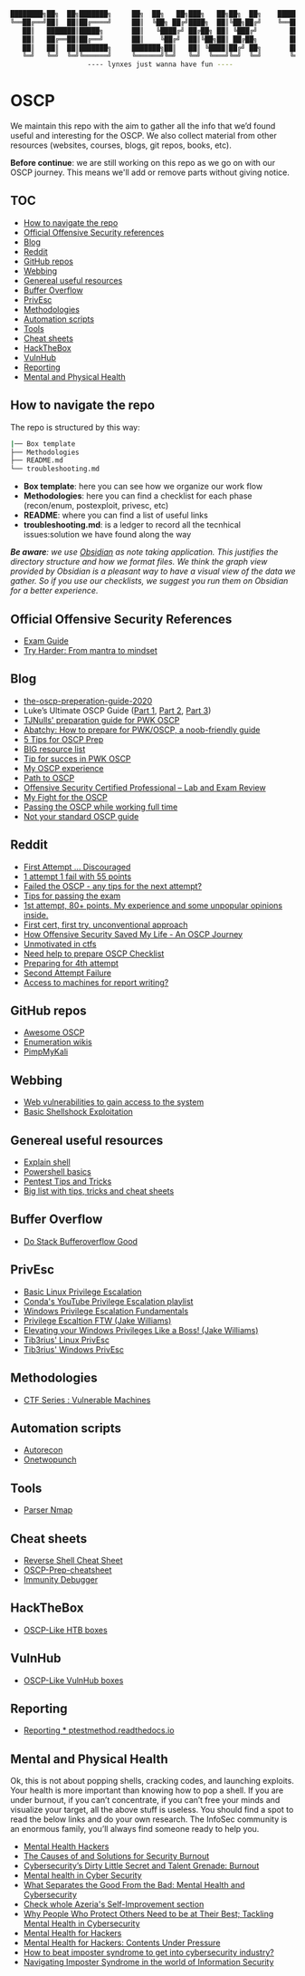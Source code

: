 ```bash
████████╗██╗  ██╗███████╗     ██╗  ██╗   ██╗███╗   ██╗██╗  ██╗    ████████╗███████╗ █████╗ ███╗   ███╗
╚══██╔══╝██║  ██║██╔════╝     ██║  ╚██╗ ██╔╝████╗  ██║╚██╗██╔╝    ╚══██╔══╝██╔════╝██╔══██╗████╗ ████║
   ██║   ███████║█████╗       ██║   ╚████╔╝ ██╔██╗ ██║ ╚███╔╝        ██║   █████╗  ███████║██╔████╔██║
   ██║   ██╔══██║██╔══╝       ██║    ╚██╔╝  ██║╚██╗██║ ██╔██╗        ██║   ██╔══╝  ██╔══██║██║╚██╔╝██║
   ██║   ██║  ██║███████╗     ███████╗██║   ██║ ╚████║██╔╝ ██╗       ██║   ███████╗██║  ██║██║ ╚═╝ ██║
   ╚═╝   ╚═╝  ╚═╝╚══════╝     ╚══════╝╚═╝   ╚═╝  ╚═══╝╚═╝  ╚═╝       ╚═╝   ╚══════╝╚═╝  ╚═╝╚═╝     ╚═╝  
			       ---- lynxes just wanna have fun ----
```
# OSCP
We maintain this repo with the aim to gather all the info that we’d found useful and interesting for the OSCP. We also collect material from other resources (websites, courses, blogs, git repos, books, etc).

**Before continue**: we are still working on this repo as we go on with our OSCP journey. This means we'll add or remove parts without giving notice.

## TOC
- [How to navigate the repo](#how-to-navigate-the-repo)
- [Official Offensive Security references](#official-offensive-security-references)
- [Blog](#blog)
- [Reddit](#reddit)
- [GitHub repos](#github-repos)
- [Webbing](#webbing)
- [Genereal useful resources](#genereal-useful-resources)
- [Buffer Overflow](#buffer-overflow)
- [PrivEsc](#privesc)
- [Methodologies](#methodologies)
- [Automation scripts](#automation-scripts)
- [Tools](#tools)
- [Cheat sheets](#cheat-sheets)
- [HackTheBox](#hackthebox)
- [VulnHub](#vulnhub)
- [Reporting](#reporting)
- [Mental and Physical Health](#mental-and-physical-health)

## How to navigate the repo
The repo is structured by this way:
```bash
|── Box template
├── Methodologies
├── README.md
└── troubleshooting.md
```
* **Box template**: here you can see how we organize our work flow
* **Methodologies**: here you can find a checklist for each phase (recon/enum, postexploit, privesc, etc)
* **README**: where you can find a list of useful links
* **troubleshooting.md**: is a ledger to record all the tecnhical issues:solution we have found along the way

_**Be aware**: we use  [Obsidian](https://obsidian.md/) as note taking application. This justifies the directory structure and how we format files.
We think the graph view provided by Obsidian is a pleasant way to have a visual view of the data we gather. So if you use our checklists, we suggest you run them on Obsidian for a better experience._

## Official Offensive Security References
- [Exam Guide](https://help.offensive-security.com/hc/en-us/articles/360040165632-OSCP-Exam-Guide)
- [Try Harder: From mantra to mindset](https://www.offensive-security.com/offsec/what-it-means-to-try-harder/)

## Blog
- [the-oscp-preperation-guide-2020](https://johnjhacking.com/blog/the-oscp-preperation-guide-2020/)
- Luke’s Ultimate OSCP Guide ([Part 1](https://medium.com/@hakluke/haklukes-ultimate-oscp-guide-part-1-is-oscp-for-you-b57cbcce7440), [Part 2](https://medium.com/@hakluke/haklukes-ultimate-oscp-guide-part-2-workflow-and-documentation-tips-9dd335204a48), [Part 3](https://medium.com/@hakluke/haklukes-ultimate-oscp-guide-part-3-practical-hacking-tips-and-tricks-c38486f5fc97))
- [TJNulls' preparation guide for PWK OSCP](https://www.netsecfocus.com/oscp/2019/03/29/The_Journey_to_Try_Harder-_TJNulls_Preparation_Guide_for_PWK_OSCP.html)
- [Abatchy: How to prepare for PWK/OSCP, a noob-friendly guide](https://www.abatchy.com/2017/03/how-to-prepare-for-pwkoscp-noob)
- [5 Tips for OSCP Prep](https://medium.com/bugbountywriteup/5-tips-for-oscp-prep-76001cdf4f4f)
- [BIG resource list](https://backdoorshell.gitbooks.io/oscp-useful-links/content/chapter1.html)
- [Tip for succes in PWK OSCP](https://www.mjkranch.com/2019/06/tips-for-success-in-pwk-oscp/)
- [My OSCP experience](https://refabr1k.github.io/learning/post-My-OSCP-Experience/)
- [Path to OSCP](https://localhost.exposed/path-to-oscp/)
- [Offensive Security Certified Professional – Lab and Exam Review](https://theslickgeek.com/oscp/)
- [My Fight for the OSCP](https://alphacybersecurity.tech/my-fight-for-the-oscp/)
- [Passing the OSCP while working full time](https://medium.com/@galolbardes/passing-the-oscp-while-working-full-time-29cb22d622e0)
- [Not your standard OSCP guide](https://blog.thehackingnomad.com/)

## Reddit
- [First Attempt ... Discouraged](https://www.reddit.com/r/oscp/comments/l7x5gq/first_attempt_discouraged/)
- [1 attempt 1 fail with 55 points](https://www.reddit.com/r/oscp/comments/l5sett/1_attempt_1_fail_with_55_points/)
- [Failed the OSCP - any tips for the next attempt?](https://www.reddit.com/r/netsecstudents/comments/5fwc1z/failed_the_oscp_any_tips_for_the_next_attempt/danovo5/)
- [Tips for passing the exam](https://www.reddit.com/r/oscp/comments/9j6q7d/tips_for_passing_the_exam/)
- [1st attempt, 80+ points. My experience and some unpopular opinions inside.](https://www.reddit.com/r/oscp/comments/la1kxe/1st_attempt_80_points_my_experience_and_some/)
- [First cert, first try, unconventional approach](https://www.reddit.com/r/oscp/comments/l41dxe/first_cert_first_attempt_an_unconventional/)
- [How Offensive Security Saved My Life - An OSCP Journey](https://www.reddit.com/r/oscp/comments/lc3937/how_offensive_security_saved_my_life_an_oscp/)
- [Unmotivated in ctfs](https://www.reddit.com/r/oscp/comments/l9dm4z/unmotivated_in_ctfs/)
- [Need help to prepare OSCP Checklist](https://www.reddit.com/r/oscp/comments/l95y1z/need_help_to_prepare_oscp_checklist/)
- [Preparing for 4th attempt](https://www.reddit.com/r/oscp/comments/l90f1q/preparing_for_4th_attempt/)
- [Second Attempt Failure](https://www.reddit.com/r/oscp/comments/la0xzk/second_attempt_failure/)
- [Access to machines for report writing?](https://www.reddit.com/r/oscp/comments/lbntjv/access_to_machines_for_report_writing/)

## GitHub repos
- [Awesome OSCP](https://github.com/The-Lynx-Team/awesome-oscp)
- [Enumeration wikis](https://github.com/theonlykernel/enumeration/wiki)
- [PimpMyKali](https://github.com/Dewalt-arch/pimpmykali)

## Webbing
- [Web vulnerabilities to gain access to the system](https://www.exploit-db.com/papers/13017)
- [Basic Shellshock Exploitation](https://blog.knapsy.com/blog/2014/10/07/basic-shellshock-exploitation/)

## Genereal useful resources
- [Explain shell](https://explainshell.com/)
- [Powershell basics](https://www.darkoperator.com/powershellbasics)
- [Pentest Tips and Tricks](https://jivoi.github.io/2015/07/01/pentest-tips-and-tricks/)
- [Big list with tips, tricks and cheat sheets](https://guif.re/)

## Buffer Overflow
- [Do Stack Bufferoverflow Good](https://github.com/justinsteven/dostackbufferoverflowgood)

## PrivEsc
- [Basic Linux Privilege Escalation](https://blog.g0tmi1k.com/2011/08/basic-linux-privilege-escalation/)
- [Conda's YouTube Privilege Escalation playlist](https://www.youtube.com/watch?v=VpNaPAh93vE&list=PLDrNMcTNhhYrBNZ_FdtMq-gLFQeUZFzWV)
- [Windows Privilege Escalation Fundamentals](http://www.fuzzysecurity.com/tutorials/16.html)
- [Privilege Escaltion FTW (Jake Williams)](https://www.youtube.com/watch?v=yXe4X-AIbps)
- [Elevating your Windows Privileges Like a Boss! (Jake Williams)](https://www.youtube.com/watch?v=SHdM197sbIE)
- [Tib3rius' Linux PrivEsc](https://tryhackme.com/room/linuxprivesc)
- [Tib3rius' Windows PrivEsc](https://tryhackme.com/room/windows10privesc)

## Methodologies
- [CTF Series : Vulnerable Machines](https://bitvijays.github.io/LFC-VulnerableMachines.html)

## Automation scripts
- [Autorecon](https://github.com/Tib3rius/AutoRecon)
- [Onetwopunch](https://github.com/superkojiman/onetwopunch)

## Tools
- [Parser Nmap](https://github.com/shifty0g/ultimate-nmap-parser)

## Cheat sheets
- [Reverse Shell Cheat Sheet](https://highon.coffee/blog/reverse-shell-cheat-sheet/)
- [OSCP-Prep-cheatsheet](https://github.com/evets007/OSCP-Prep-cheatsheet)
- [Immunity Debugger](https://psyl0ckediary.tumblr.com/post/148689728108/4-immunity-debugger-first-steps)

## HackTheBox
- [OSCP-Like HTB boxes](https://twitter.com/TJ_Null/status/1162419643283333120)

## VulnHub
- [OSCP-Like VulnHub boxes](https://www.abatchy.com/2017/02/oscp-like-vulnhub-vms.html) 

## Reporting
- [Reporting * ptestmethod.readthedocs.io](https://ptestmethod.readthedocs.io/en/latest/LFF-IPS-P5-Reporting.html)

## Mental and Physical Health
Ok, this is not about popping shells, cracking codes, and launching exploits. Your health is more important than knowing how to pop a shell. If you are under burnout, if you can’t concentrate, if you can’t free your minds and visualize your target, all the above stuff is useless. You should find a spot to read the below links and do your own research.
The InfoSec community is an enormous family, you’ll always find someone ready to help you.

- [Mental Health Hackers](https://www.mentalhealthhackers.org/)
- [The Causes of and Solutions for Security Burnout](https://www.youtube.com/watch?v=aqzMEfVfEnk)
- [Cybersecurity’s Dirty Little Secret and Talent Grenade: Burnout](https://www.youtube.com/watch?v=lsm21No9m4s)
- [Mental health in Cyber Security](https://www.reddit.com/r/cybersecurity/comments/m1c12e/mental_health_in_cybersecurity/)
- [What Separates the Good From the Bad: Mental Health and Cybersecurity](https://www.infosecurity-magazine.com/next-gen-infosec/separates-good-bad-mental-health/)
- [Check whole Azeria's Self-Improvement section](https://azeria-labs.com/the-importance-of-deep-work-the-30-hour-method-for-learning-a-new-skill/)
- [Why People Who Protect Others Need to be at Their Best; Tackling Mental Health in Cybersecurity](https://bricata.com/blog/mental-health-cybersecurity/)
- [Mental Health for Hackers](https://www.rsaconference.com/library/webcast/66-mental-health)
- [Mental Health for Hackers: Contents Under Pressure](https://www.tripwire.com/state-of-security/security-awareness/events/mental-health-hackers-under-pressure/)
- [How to beat imposter syndrome to get into cybersecurity industry?](https://www.reddit.com/r/cybersecurity/comments/koh3bj/how_to_beat_imposter_syndrome_to_get_into/)
- [Navigating Imposter Syndrome in the world of Information Security](https://medium.com/@west.a.dominique/navigating-imposter-syndrome-in-the-world-of-information-security-dc6ec10d9c0f)